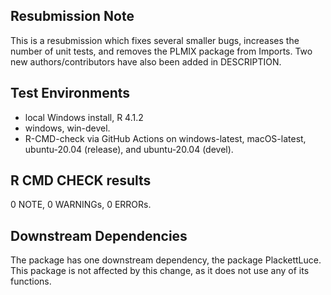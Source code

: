 ## Resubmission Note
This is a resubmission which fixes several smaller bugs, increases the number of unit tests, and removes the PLMIX package from Imports. Two new authors/contributors have also been added in DESCRIPTION.

## Test Environments
* local Windows install, R 4.1.2
* windows, win-devel.
* R-CMD-check via GitHub Actions on windows-latest, macOS-latest, ubuntu-20.04 (release), and ubuntu-20.04 (devel).

## R CMD CHECK results

0 NOTE, 0 WARNINGs, 0 ERRORs.

## Downstream Dependencies
The package has one downstream dependency, the package PlackettLuce. This package is not affected by this change, as it does not use any of its functions.
